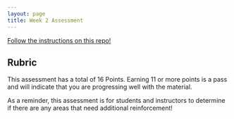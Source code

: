 ```yaml
---
layout: page
title: Week 2 Assessment
---
```


[Follow the instructions on this repo!](https://github.com/turingschool-examples/Launch-Mod2-AnimalTracker)

## Rubric

This assessment has a total of 16 Points. Earning 11 or more points is a pass and will indicate that you are progressing well with the material.

As a reminder, this assessment is for students and instructors to determine if there are any areas that need additional reinforcement!